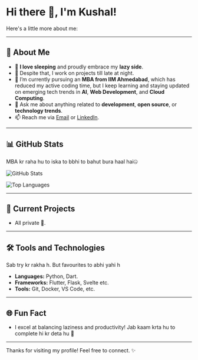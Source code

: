 # Hi there 👋, I'm Kushal!

Here's a little more about me:

---

## 🌟 About Me
- 🛌 **I love sleeping** and proudly embrace my **lazy side**.
- 🌙 Despite that, I work on projects till late at night.
- 🌱 I’m currently pursuing an **MBA from IIM Ahmedabad**, which has reduced my active coding time, but I keep learning and staying updated on emerging tech trends in **AI**, **Web Development**, and **Cloud Computing**.
- 💬 Ask me about anything related to **development**, **open source**, or **technology trends**.
- 📫 Reach me via [Email](mailto:kushalsai2007@gmail.com) or [LinkedIn](https://www.linkedin.com/in/kushal-keep-it-simple/).

---

## 📊 GitHub Stats

MBA kr raha hu to iska to bbhi to bahut bura haal hai🤐

![GitHub Stats](https://github-readme-stats.vercel.app/api?username=KUSH23&show_icons=true&theme=radical)

![Top Languages](https://github-readme-stats.vercel.app/api/top-langs/?username=KUSH23&layout=compact&theme=radical)

---

## 🚀 Current Projects
- All private 🤫.

---

## 🛠️ Tools and Technologies
Sab try kr rakha h. But favourites to abhi yahi h
- **Languages:** Python, Dart.
- **Frameworks:** Flutter, Flask, Svelte etc.
- **Tools:** Git, Docker, VS Code, etc.

---

## 🌐 Fun Fact
- I excel at balancing laziness and productivity! Jab kaam krta hu to complete hi kr deta hu 🫣 

---

Thanks for visiting my profile! Feel free to connect. ✨
